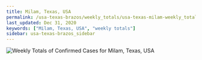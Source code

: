 ```yaml
---
title: Milam, Texas, USA
permalink: /usa-texas-brazos/weekly_totals/usa-texas-milam-weekly_totals.html
last_updated: Dec 31, 2020
keywords: ["Milam, Texas, USA", "weekly totals"]
sidebar: usa-texas-brazos_sidebar
---
```


![Weekly Totals of Confirmed Cases for Milam, Texas, USA](/covid_tracker/images/graphs/usa-texas-milam-weekly_totals_graph.png)
